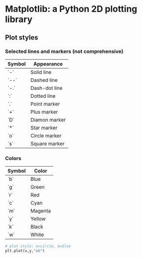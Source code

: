 # Matplotlib: a Python 2D plotting library

## Plot styles

### Selected lines and markers (not comprehensive)

<table>
    <thead>
        <tr>
            <th>Symbol</th>
            <th>Appearance</th>
        </tr>
    </thead>
    <tbody>
        <tr>
            <td>`-`</td>
            <td>Solid line</td>
        </tr>
        <tr>
            <td>`--`</td>
            <td>Dashed line</td>
        </tr>
        <tr>
            <td>`-.`</td>
            <td>Dash-dot line</td>
        </tr>
        <tr>
            <td>`:`</td>
            <td>Dotted line</td>
        </tr>
        <tr>
            <td>`.`</td>
            <td>Point marker</td>
        </tr>
        <tr>
            <td>`+`</td>
            <td>Plus marker</td>
        </tr>
        <tr>
            <td>`D`</td>
            <td>Diamon marker</td>
        </tr>
        <tr>
            <td>`*`</td>
            <td>Star marker</td>
        </tr>
        <tr>
            <td>`o`</td>
            <td>Circle marker</td>
        </tr>
        <tr>
            <td>`s`</td>
            <td>Square marker</td>
        </tr>
    </tbody>
</table>

### Colors


<table>
    <thead>
        <tr>
            <th>Symbol</th>
            <th>Color</th>
        </tr>
    </thead>
    <tbody>
        <tr>
            <td>`b`</td>
            <td>Blue</td>
        </tr>
        <tr>
            <td>`g`</td>
            <td>Green</td>
        </tr>
        <tr>
            <td>`r`</td>
            <td>Red</td>
        </tr>
        <tr>
            <td>`c`</td>
            <td>Cyan</td>
        </tr>
        <tr>
            <td>`m`</td>
            <td>Magenta</td>
        </tr>
        <tr>
            <td>`y`</td>
            <td>Yellow</td>
        </tr>
        <tr>
            <td>`k`</td>
            <td>Black</td>
        </tr>
        <tr>
            <td>`w`</td>
            <td>White</td>
        </tr>
    </tbody>
</table>

```python
# plot style: o=circle, b=blue
plt.plot(x,y,"ob")
```